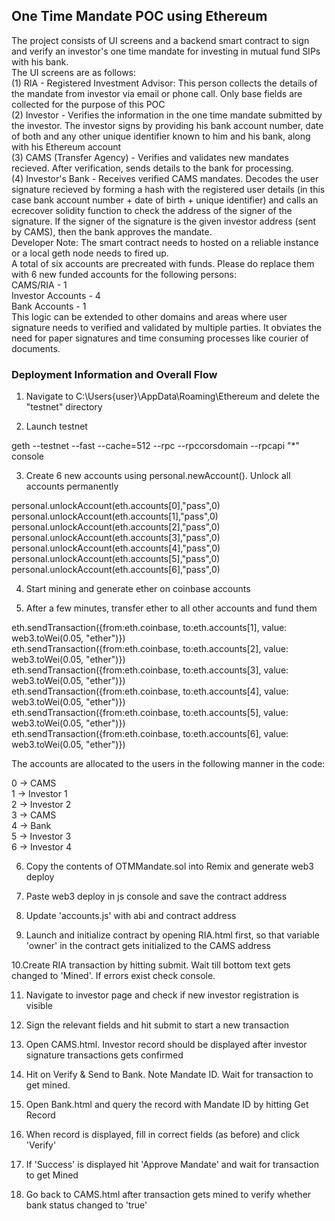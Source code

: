 <h2>One Time Mandate POC using Ethereum</h2>
The project consists of UI screens and a backend smart contract to sign and verify an investor's one time mandate for investing in mutual fund SIPs with his bank.<br>
The UI screens are as follows:<br>
(1) RIA - Registered Investment Advisor: This person collects the details of the mandate from investor via email or phone call. Only base fields are collected for the purpose of this POC<br>
(2) Investor - Verifies the information in the one time mandate submitted by the investor. The investor signs by providing his bank account number, date of both and any other unique identifier known to him and his bank, along with his Ethereum account<br>
(3) CAMS (Transfer Agency) - Verifies and validates new mandates recieved. After verification, sends details to the bank for processing.<br>
(4) Investor's Bank - Receives verified CAMS mandates. Decodes the user signature recieved by forming a hash with the registered user details (in this case bank account number + date of birth + unique identifier) and calls an ecrecover solidity function to check the address of the signer of the signature. If the signer of the signature is the given investor address (sent by CAMS), then the bank approves the mandate.<br>
Developer Note: The smart contract needs to hosted on a reliable instance or a local geth node needs to fired up.<br>
A total of six accounts are precreated with funds. Please do replace them with 6 new funded accounts for the following persons:<br>
CAMS/RIA - 1<br>
Investor Accounts - 4<br>
Bank Accounts - 1<br>
This logic can be extended to other domains and areas where user signature needs to verified and validated by multiple parties. It obviates the need for paper signatures and time consuming processes like courier of documents.

<h3>Deployment Information and Overall Flow</h3>

1. Navigate to C:\Users\{user}\AppData\Roaming\Ethereum and delete the "testnet" directory<br>

2. Launch testnet<br>

  geth --testnet --fast --cache=512 --rpc --rpccorsdomain --rpcapi "*" console<br>

3. Create 6 new accounts using personal.newAccount(). Unlock all accounts permanently<br>

  personal.unlockAccount(eth.accounts[0],"pass",0)<br>
  personal.unlockAccount(eth.accounts[1],"pass",0)<br>
  personal.unlockAccount(eth.accounts[2],"pass",0)<br>
  personal.unlockAccount(eth.accounts[3],"pass",0)<br>
  personal.unlockAccount(eth.accounts[4],"pass",0)<br>
  personal.unlockAccount(eth.accounts[5],"pass",0)<br>
  personal.unlockAccount(eth.accounts[6],"pass",0)<br>

4. Start mining and generate ether on coinbase accounts<br>

5. After a few minutes, transfer ether to all other accounts and fund them<br>

  eth.sendTransaction({from:eth.coinbase, to:eth.accounts[1], value: web3.toWei(0.05, "ether")})<br>
  eth.sendTransaction({from:eth.coinbase, to:eth.accounts[2], value: web3.toWei(0.05, "ether")})<br>
  eth.sendTransaction({from:eth.coinbase, to:eth.accounts[3], value: web3.toWei(0.05, "ether")})<br>
  eth.sendTransaction({from:eth.coinbase, to:eth.accounts[4], value: web3.toWei(0.05, "ether")})<br>
  eth.sendTransaction({from:eth.coinbase, to:eth.accounts[5], value: web3.toWei(0.05, "ether")})<br>
  eth.sendTransaction({from:eth.coinbase, to:eth.accounts[6], value: web3.toWei(0.05, "ether")})<br>

  The accounts are allocated to the users in the following manner in the code:<br>

   0 ->  CAMS<br>
   1 ->  Investor 1<br>
   2 ->  Investor 2<br>
   3 ->  CAMS<br>
   4 ->  Bank<br>
   5 ->  Investor 3<br>
   6 ->  Investor 4<br>

6. Copy the contents of OTMMandate.sol into Remix and generate web3 deploy<br>

7. Paste web3 deploy in js console and save the contract address<br>

8. Update 'accounts.js' with abi and contract address<br>

9. Launch and initialize contract by opening RIA.html first, so that variable 'owner' in the contract gets initialized to the CAMS address<br>

10.Create RIA transaction by hitting submit. Wait till bottom text gets changed to 'Mined'. If errors exist check console.<br>

11. Navigate to investor page and check if new investor registration is visible<br>

12. Sign the relevant fields and hit submit to start a new transaction<br>

13. Open CAMS.html. Investor record should be displayed after investor signature transactions gets confirmed<br>

14. Hit on Verify & Send to Bank. Note Mandate ID. Wait for transaction to get mined.<br>

15. Open Bank.html and query the record with Mandate ID by hitting Get Record<br>

16. When record is displayed, fill in correct fields (as before) and click 'Verify'<br>

17. If 'Success' is displayed hit 'Approve Mandate' and wait for transaction to get Mined<br>

18. Go back to CAMS.html after transaction gets mined to verify whether bank status changed to 'true'<br>

